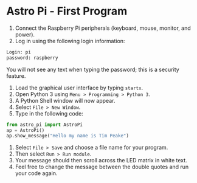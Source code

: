 # Astro Pi - First Program

1. Connect the Raspberry Pi peripherals (keyboard, mouse, monitor, and power).
1. Log in using the following login information:

  ```bash
  Login: pi
  password: raspberry
  ```

  You will not see any text when typing the password; this is a security feature.
  
1. Load the graphical user interface by typing `startx`.
1. Open Python 3 using `Menu > Programming > Python 3`.
1. A Python Shell window will now appear.
1. Select `File > New Window`.
1. Type in the following code:

  ```python
  from astro_pi import AstroPi
  ap = AstroPi()
  ap.show_message("Hello my name is Tim Peake")
  ```

1. Select `File > Save` and choose a file name for your program.
1. Then select `Run > Run module`.
1. Your message should then scroll across the LED matrix in white text.
1. Feel free to change the message between the double quotes and run your code again.
